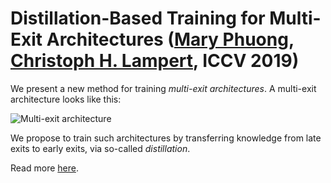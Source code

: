 # Distillation-Based Training for Multi-Exit Architectures (<a target="_blank" href="https://mary-phuong.github.io">Mary Phuong</a>, <a target="_blank" href="http://pub.ist.ac.at/~chl/">Christoph H. Lampert</a>, ICCV 2019)

We present a new method for training *multi-exit architectures*.
A multi-exit architecture looks like this:

![Multi-exit architecture](https://github.com/mary-phuong/multiexit-distillation/images/multiexit_architecture.png)

We propose to train such architectures by transferring knowledge from late exits to early exits, via so-called *distillation*.

Read more [here](https://mary-phuong.github.io/multiexit_distillation.pdf).
